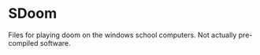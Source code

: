 # SDoom
Files for playing doom on the windows school computers. Not actually pre-compiled software.
